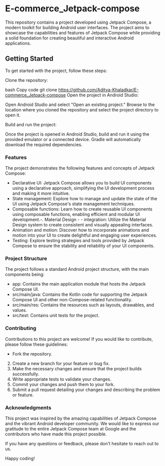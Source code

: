 # E-commerce_Jetpack-compose

This repository contains a project developed using Jetpack Compose, a modern toolkit for building Android user interfaces. The project aims to showcase the capabilities and features of Jetpack Compose while providing a solid foundation for creating beautiful and interactive Android applications.

## Getting Started
To get started with the project, follow these steps:

Clone the repository:

bash
Copy code
git clone https://github.com/Aditya-Khaladkar/E-commerce_Jetpack-compose
Open the project in Android Studio:

Open Android Studio and select "Open an existing project." Browse to the location where you cloned the repository and select the project directory to open it.

Build and run the project:

Once the project is opened in Android Studio, build and run it using the provided emulator or a connected device. Gradle will automatically download the required dependencies.

### Features

The project demonstrates the following features and concepts of Jetpack Compose:

- Declarative UI: Jetpack Compose allows you to build UI components using a declarative approach, simplifying the UI development process and making it more intuitive.
- State management: Explore how to manage and update the state of the UI using Jetpack Compose's state management techniques.
- Composable functions: Learn how to create reusable UI components using composable functions, enabling efficient and modular UI development.-. Material Design - - integration: Utilize the Material Design system to create consistent and visually appealing interfaces.
- Animation and motion: Discover how to incorporate animations and motion into your UI to create delightful and engaging user experiences.
- Testing: Explore testing strategies and tools provided by Jetpack Compose to ensure the stability and reliability of your UI components.

### Project Structure
The project follows a standard Android project structure, with the main components being:

- app: Contains the main application module that hosts the Jetpack Compose UI.
- src/main/java: Contains the Kotlin code for supporting the Jetpack Compose UI and other non-Compose-related functionality.
- src/main/res: Contains the resources such as layouts, drawables, and values.
- src/test: Contains unit tests for the project.

### Contributing
Contributions to this project are welcome! If you would like to contribute, please follow these guidelines:

- Fork the repository.
2. Create a new branch for your feature or bug fix.
3. Make the necessary changes and ensure that the project builds successfully.
4. Write appropriate tests to validate your changes.
5. Commit your changes and push them to your fork.
6. Submit a pull request detailing your changes and describing the problem or feature.

### Acknowledgments
This project was inspired by the amazing capabilities of Jetpack Compose and the vibrant Android developer community. We would like to express our gratitude to the entire Jetpack Compose team at Google and the contributors who have made this project possible.

If you have any questions or feedback, please don't hesitate to reach out to us.

Happy coding!
